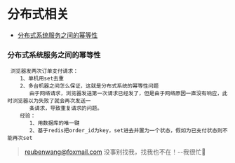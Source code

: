 # 分布式相关

 - [分布式系统服务之间的幂等性](#分布式系统服务之间的幂等性)
 
 
 ### 分布式系统服务之间的幂等性
 
     浏览器发两次订单支付请求：
        1、单机用set去重
        2、多台机器之间怎么保证，这就是分布式系统的幂等性问题
           由于网络请求，浏览器发送第一次请求已经发了，但是由于网络原因一直没有响应，此时浏览器以为失败了就会再次发送一
           条请求，导致重复请求的问题。
        经验：
           1、用数据库的唯一键
           2、基于redis把order_id为key，set进去并置为一个状态，假如为已支付状态则不能再次set
             
        

> reubenwang@foxmail.com
> 没事别找我，找我也不在！--我很忙🦆